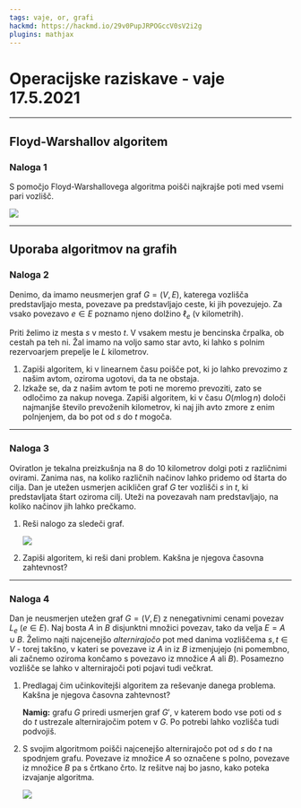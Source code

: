 ```yaml
---
tags: vaje, or, grafi
hackmd: https://hackmd.io/29v0PupJRPOGccV0sV2i2g
plugins: mathjax
---
```

# Operacijske raziskave - vaje 17.5.2021

---

## Floyd-Warshallov algoritem

### Naloga 1

S pomočjo Floyd-Warshallovega algoritma poišči najkrajše poti med vsemi pari vozlišč.

![](https://jaanos.github.io/operacijske-raziskave/zapiski/2021/2021-05-17/graf1.png)

---

## Uporaba algoritmov na grafih

### Naloga 2

Denimo, da imamo neusmerjen graf $G = (V, E)$, katerega vozlišča predstavljajo mesta, povezave pa predstavljajo ceste, ki jih povezujejo. Za vsako povezavo $e \in E$ poznamo njeno dolžino ${\ell_e}$ (v kilometrih).

Priti želimo iz mesta $s$ v mesto $t$. V vsakem mestu je bencinska črpalka, ob cestah pa teh ni. Žal imamo na voljo samo star avto, ki lahko s polnim rezervoarjem prepelje le $L$ kilometrov.

1. Zapiši algoritem, ki v linearnem času poišče pot, ki jo lahko prevozimo z našim avtom, oziroma ugotovi, da ta ne obstaja.
2. Izkaže se, da z našim avtom te poti ne moremo prevoziti, zato se odločimo za nakup novega. Zapiši algoritem, ki v času $O(m \log n)$ določi najmanjše število prevoženih kilometrov, ki naj jih avto zmore z enim polnjenjem, da bo pot od $s$ do $t$ mogoča.

---

### Naloga 3

Oviratlon je tekalna preizkušnja na 8 do 10 kilometrov dolgi poti z različnimi ovirami. Zanima nas, na koliko različnih načinov lahko pridemo od štarta do cilja. Dan je utežen usmerjen acikličen graf $G$ ter vozlišči $s$ in $t$, ki predstavljata štart oziroma cilj. Uteži na povezavah nam predstavljajo, na koliko načinov jih lahko prečkamo.

1. Reši nalogo za sledeči graf.

   ![](https://jaanos.github.io/operacijske-raziskave/zapiski/2021/2021-05-17/graf2.png)

2. Zapiši algoritem, ki reši dani problem. Kakšna je njegova časovna zahtevnost?

---

### Naloga 4

Dan je neusmerjen utežen graf $G = (V, E)$ z nenegativnimi cenami povezav ${L_e}$ ($e \in E$). Naj bosta $A$ in $B$ disjunktni množici povezav, tako da velja $E = A \cup B$. Želimo najti najcenejšo *alternirajočo* pot med danima vozliščema $s, t \in V$ - torej takšno, v kateri se povezave iz $A$ in iz $B$ izmenjujejo (ni pomembno, ali začnemo oziroma končamo s povezavo iz množice $A$ ali $B$). Posamezno vozlišče se lahko v alternirajoči poti pojavi tudi večkrat.

1. Predlagaj čim učinkovitejši algoritem za reševanje danega problema. Kakšna je njegova časovna zahtevnost?

   **Namig:** grafu $G$ priredi usmerjen graf $G'$, v katerem bodo vse poti od $s$ do $t$ ustrezale alternirajočim potem v $G$. Po potrebi lahko vozlišča tudi podvojiš.

2. S svojim algoritmom poišči najcenejšo alternirajočo pot od $s$ do $t$ na spodnjem grafu. Povezave iz množice $A$ so označene s polno, povezave iz množice $B$ pa s črtkano črto. Iz rešitve naj bo jasno, kako poteka izvajanje algoritma.

   ![](https://jaanos.github.io/operacijske-raziskave/zapiski/2021/2021-05-17/graf3.png)